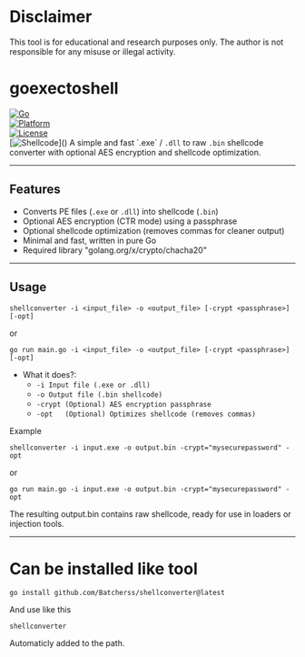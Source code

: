 #  Disclaimer
This tool is for educational and research purposes only.
The author is not responsible for any misuse or illegal activity.

#  goexectoshell
[![Go](https://img.shields.io/badge/Go-1.22-blue.svg)](https://golang.org)  
[![Platform](https://img.shields.io/badge/Platform-Windows-lightgrey)]()  
[![License](https://img.shields.io/badge/License-MIT-green.svg)]()  
[![Shellcode](https://img.shields.io/badge/Output-Shellcode%20(.bin)-orange)]()
A simple and fast `.exe` / `.dll` to raw `.bin` shellcode converter with optional AES encryption and shellcode optimization.

---

##  Features

-  Converts PE files (`.exe` or `.dll`) into shellcode (`.bin`)
-  Optional AES encryption (CTR mode) using a passphrase
-  Optional shellcode optimization (removes commas for cleaner output)
-  Minimal and fast, written in pure Go
-  Required library "golang.org/x/crypto/chacha20"
---

## Usage
```
shellconverter -i <input_file> -o <output_file> [-crypt <passphrase>] [-opt]
```
or
```
go run main.go -i <input_file> -o <output_file> [-crypt <passphrase>] [-opt]
```
- What it does?:
  - `-i	Input file (.exe or .dll)`
  - `-o	Output file (.bin shellcode)`
  - `-crypt	(Optional) AES encryption passphrase`
  - `-opt	(Optional) Optimizes shellcode (removes commas)`

 Example
```
shellconverter -i input.exe -o output.bin -crypt="mysecurepassword" -opt
```
or
```
go run main.go -i input.exe -o output.bin -crypt="mysecurepassword" -opt
```
The resulting output.bin contains raw shellcode, ready for use in loaders or injection tools.

---
# Can be installed like tool
```
go install github.com/Batcherss/shellconverter@latest
```
And use like this
```
shellconverter
```
Automaticly added to the path.
